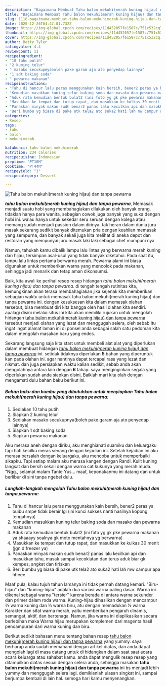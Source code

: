 ```yaml
---
description: "Bagaimana Membuat Tahu balon mekuhi(merah kuning hijau) dan tanpa pewarna Lezat"
title: "Bagaimana Membuat Tahu balon mekuhi(merah kuning hijau) dan tanpa pewarna Lezat"
slug: 1118-bagaimana-membuat-tahu-balon-mekuhimerah-kuning-hijau-dan-tanpa-pewarna-lezat
date: 2020-12-26T04:47:01.732Z
image: https://img-global.cpcdn.com/recipes/11d452057fe1587c/751x532cq70/tahu-balon-mekuhimerah-kuning-hijau-dan-tanpa-pewarna-foto-resep-utama.jpg
thumbnail: https://img-global.cpcdn.com/recipes/11d452057fe1587c/751x532cq70/tahu-balon-mekuhimerah-kuning-hijau-dan-tanpa-pewarna-foto-resep-utama.jpg
cover: https://img-global.cpcdn.com/recipes/11d452057fe1587c/751x532cq70/tahu-balon-mekuhimerah-kuning-hijau-dan-tanpa-pewarna-foto-resep-utama.jpg
author: Betty Tyler
ratingvalue: 4.4
reviewcount: 11
recipeingredient:
- "10 tahu putih"
- "2 kuning telur"
- " masako secukupnyaboleh pake garam aja ato penyedap lainnya"
- "1 sdt baking soda"
- " pewarna makanan"
recipeinstructions:
- "Tahu di hancur lalu peras menggunakan kain bersih, bener2 peras ya buibu smpe tidak berair lgi (ini kunci sukses nanti hasilnya kopong tengahnya)"
- "Kemudian masukkan kuning telur baking soda dan masako dan pewarna makanan"
- "Aduk rata kemudian bentuk bulat2 (ini foto yg gk pke pewarna makanan ya shaaayy soalnya gk moto mentahnya yg berwarna)"
- "Masukkan ke tempat dan tutup rapat, dan masukkan ke kulkas 30 menit (jgn d freezer ya)"
- "Panaskan minyak makan sudh benar2 panas lalu kecilkan api dan masukkan tahu, masak sampai kecoklatan dan terus aduk biar gk kempes, angkat dan tiriskan"
- "Beri bumbu yg biasa di pake utk tela2 ato suka2 hati lah mw campur apa hheee"
categories:
- Resep
tags:
- tahu
- balon
- mekuhimerah

katakunci: tahu balon mekuhimerah 
nutrition: 234 calories
recipecuisine: Indonesian
preptime: "PT10M"
cooktime: "PT44M"
recipeyield: "1"
recipecategory: Dessert

---
```



![Tahu balon mekuhi(merah kuning hijau) dan tanpa pewarna](https://img-global.cpcdn.com/recipes/11d452057fe1587c/751x532cq70/tahu-balon-mekuhimerah-kuning-hijau-dan-tanpa-pewarna-foto-resep-utama.jpg)

<b><i>tahu balon mekuhi(merah kuning hijau) dan tanpa pewarna</i></b>, Memasak menjadi suatu hobi yang membahagiakan dilakukan oleh banyak orang. tidaklah hanya para wanita, sebagian cowok juga banyak yang suka dengan hobi ini. walau hanya untuk sekedar seru seruan dengan kolega atau memang sudah menjadi passion dalam dirinya. tak heran dalam dunia juru masak sekarang sedikit banyak ditemukan pria dengan keahlian memasak yang sempurna, dan banyak sekali juga kita melihat di aneka depot dan restoran yang mempunyai juru masak laki laki sebagai chef mumpuni nya.

Namun, tahukah kamu dibalik lampu lalu lintas yang berwarna merah kuning dan hijau, tersimpan asal-usul yang tidak banyak diketahui. Pada saat itu, lampu lalu lintas pertama berwarna merah. Pewarna alami ini biasa digunakan untuk memberikan warna yang mencolok pada makanan, sehingga jadi menarik dan tetap aman dikonsumsi.

Baik, kita awali ke perihal resep resep hidangan <i>tahu balon mekuhi(merah kuning hijau) dan tanpa pewarna</i>. di tengah tengah rutinitas kita, kemungkinan akan terasa membahagiakan jika sejenak kita memberikan sebagian waktu untuk memasak tahu balon mekuhi(merah kuning hijau) dan tanpa pewarna ini. dengan kesuksesan kita dalam memasak olahan tersebut, bisa membuat diri kita bangga oleh hasil olahan kita sendiri. apalagi disini melalui situs ini kita akan memiliki rujukan untuk mengolah hidangan <u>tahu balon mekuhi(merah kuning hijau) dan tanpa pewarna</u> tersebut menjadi olahan yang lezat dan menggugah selera, oleh sebab itu ingat ingat alamat laman ini di ponsel anda sebagai salah satu pedoman kita dalam mengolah masakan baru yang endes.


Sekarang langsung saja kita start untuk membeli alat alat yang diperlukan dalam membuat hidangan <u><i>tahu balon mekuhi(merah kuning hijau) dan tanpa pewarna</i></u> ini. setidak tidaknya diperlukan <b>5</b> bahan yang diperuntuk kan pada olahan ini. agar nantinya dapat tercapai rasa yang lezat dan nikmat. dan juga persiapkan waktu kalian sedikit, sebab anda akan mengolahnya antara lain dengan <b>6</b> tahap. saya menginginkan segala yang diperlukan sudah anda siapkan disini, Baiklah mari kita olah dengan mengamati dulu bahan baku berikut ini.

<!--inarticleads1-->

##### Bahan baku dan bumbu yang dibutuhkan untuk menyiapkan Tahu balon mekuhi(merah kuning hijau) dan tanpa pewarna:

1. Sediakan 10 tahu putih
1. Siapkan 2 kuning telur
1. Sediakan  masako secukupnya(boleh pake garam aja ato penyedap lainnya)
1. Siapkan 1 sdt baking soda
1. Siapkan  pewarna makanan


Aku merasa aneh dengan diriku, aku menghianati suamiku dan keluargaku tapi hati kecilku meras senang dengan kejadian ini. Setelah kejadian ini aku merasa bersalah dengan keluargaku, aku mencoba untuk memperbaiki sikapku. Tapi setiap malam aku merasa kangen dengan Randi. Kulit kuning langsat dan bersih sekali dengan warna cat kukunya yang merah muda. &#34;Ngg., selamat malam Tante Yus… maaf, keponakanmu ini datang dan untuk berlibur di sini tanpa ngebel dulu. 

<!--inarticleads2-->

##### Langkah-langkah mengolah Tahu balon mekuhi(merah kuning hijau) dan tanpa pewarna:

1. Tahu di hancur lalu peras menggunakan kain bersih, bener2 peras ya buibu smpe tidak berair lgi (ini kunci sukses nanti hasilnya kopong tengahnya)
1. Kemudian masukkan kuning telur baking soda dan masako dan pewarna makanan
1. Aduk rata kemudian bentuk bulat2 (ini foto yg gk pke pewarna makanan ya shaaayy soalnya gk moto mentahnya yg berwarna)
1. Masukkan ke tempat dan tutup rapat, dan masukkan ke kulkas 30 menit (jgn d freezer ya)
1. Panaskan minyak makan sudh benar2 panas lalu kecilkan api dan masukkan tahu, masak sampai kecoklatan dan terus aduk biar gk kempes, angkat dan tiriskan
1. Beri bumbu yg biasa di pake utk tela2 ato suka2 hati lah mw campur apa hheee


Maaf pula, kalau tujuh tahun lamanya ini tidak pernah datang kemari. &#34;Biru-hijau&#34; dan &#34;kuning-hijau&#34; adalah dua variasi warna paling dasar. Warna ini dikenal sebagai warna &#34;tersier&#34; karena berada di antara warna sekunder dan primer dalam roda warna. Kuning-hijau dihasilkan dengan mencampur ⅔ warna kuning dan ⅓ warna biru, atu dengan memadukan ½ warna. Karakter dan sifat warna merah, yaitu memberikan pengaruh dinamis, semangat, aktif, dan bertenaga. Namun, jika warna ini diaplikasikan secara berlebihan maka Warna hijau merupakan komplemen dari magenta hasil pencampuran dari warna kuning dan biru. 

Berikut sedikit bahasan menu tentang bahan resep <u>tahu balon mekuhi(merah kuning hijau) dan tanpa pewarna</u> yang yummy. saya berharap anda sudah memahami dengan artikel diatas, dan anda dapat mengolah lagi di masa datang untuk di hidangkan dalam saat saat acara acara keluarga atau sahabat kamu. anda dapat mengulik resep resep yang ditampilkan diatas sesuai dengan selera anda, sehingga masakan <b>tahu balon mekuhi(merah kuning hijau) dan tanpa pewarna</b> ini bs menjadi lebih yummy dan menggugah selera lagi. demikianlah ulasan singkat ini, sampai berjumpa kembali di lain hal. semoga hari kamu menyenangkan.
